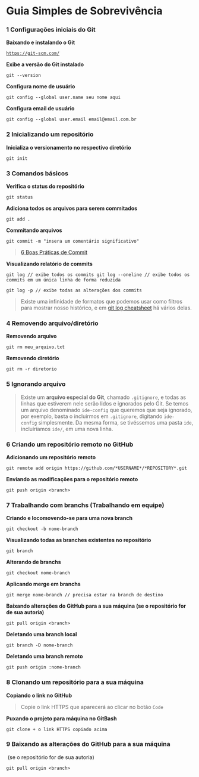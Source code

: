 # Guia Simples de Sobrevivência

### **1 Configurações iniciais do Git**

**Baixando e instalando o Git**

[`https://git-scm.com/`](https://git-scm.com/)

**Exibe a versão do Git instalado**

`git --version`

**Configura nome de usuário**

`git config --global user.name seu nome aqui`

**Configura email de usuário**

`git config --global user.email email@email.com.br`

### **2 Inicializando um repositório**

**Inicializa o versionamento no respectivo diretório**

`git init`

### **3 Comandos básicos**

**Verifica o status do repositório**

`git status`

**Adiciona todos os arquivos para serem commitados**

`git add .`

**Commitando arquivos**

`git commit -m "insera um comentário significativo"`

> [6 Boas Práticas de Commit](https://blog.locaweb.com.br/temas/codigo-aberto/6-boas-praticas-de-git/)
> 

**Visualizando relatório de commits**

`git log // exibe todos os commits
git log --oneline // exibe todos os commits em um única linha de forma reduzida` 

`git log -p // exibe todas as alterações dos commits`

> Existe uma infinidade de formatos que podemos usar como filtros para mostrar nosso histórico, e em [git log cheatsheet](http://devhints.io/git-log) há vários delas.
> 

### 4 Removendo arquivo/diretório

**Removendo arquivo**

`git rm meu_arquivo.txt`

**Removendo diretório**

`git rm -r diretorio`

### 5 Ignorando arquivo

> Existe um **arquivo especial do Git**, chamado `.gitignore`, e todas as linhas que estiverem nele serão lidos e ignorados pelo Git. Se temos um arquivo denominado `ide-config` que queremos que seja ignorado, por exemplo, basta o incluirmos em `.gitignore`, digitando `ide-config` simplesmente. Da mesma forma, se tivéssemos uma pasta `ide`, incluiríamos `ide/`, em uma nova linha.
> 

### 6 Criando um repositório remoto no GitHub

**Adicionando um repositório remoto**

`git remote add origin https://github.com/*USERNAME*/*REPOSITORY*.git`

**Enviando as modificações para o repositório remoto**

`git push origin <branch>`

### 7 **Trabalhando com branchs (Trabalhando em equipe)**

**Criando e locomovendo-se para uma nova branch**

`git checkout -b nome-branch`

**Visualizando todas as branches existentes no repositório**

`git branch`

**Alterando de branchs**

`git checkout nome-branch`

**Aplicando merge em branchs**

`git merge nome-branch // precisa estar na branch de destino`

**Baixando alterações do GitHub para a sua máquina (se o repositório for de sua autoria)**

`git pull origin <branch>`

**Deletando uma branch local**

`git branch -D nome-branch`

**Deletando uma branch remoto**

`git push origin :nome-branch`

### 8 Clonando um repositório para a sua máquina

**Copiando o link no GitHub**

> Copie o link HTTPS que aparecerá ao clicar no botão `Code`
> 

**Puxando o projeto para máquina no GitBash**

`git clone + o link HTTPS copiado acima`

### **9 Baixando as alterações do GitHub para a sua máquina**
 (se o repositório for de sua autoria)

`git pull origin <branch>`